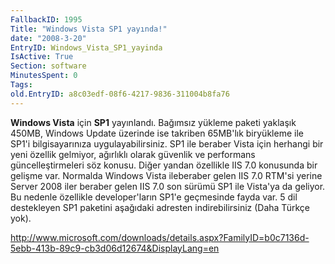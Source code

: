 ```yaml
---
FallbackID: 1995
Title: "Windows Vista SP1 yayında!"
date: "2008-3-20"
EntryID: Windows_Vista_SP1_yayinda
IsActive: True
Section: software
MinutesSpent: 0
Tags: 
old.EntryID: a8c03edf-08f6-4217-9836-311004b8fa76
---
```

**Windows Vista** için **SP1** yayınlandı. Bağımsız yükleme paketi
yaklaşık 450MB, Windows Update üzerinde ise takriben 65MB'lık biryükleme
ile SP1'i bilgisayarınıza uygulayabilirsiniz. SP1 ile beraber Vista için
herhangi bir yeni özellik gelmiyor, ağırlıklı olarak güvenlik ve
performans güncelleştirmeleri söz konusu. Diğer yandan özellikle IIS 7.0
konusunda bir gelişme var. Normalda Windows Vista ileberaber gelen IIS
7.0 RTM'si yerine Server 2008 iler beraber gelen IIS 7.0 son sürümü SP1
ile Vista'ya da geliyor. Bu nedenle özellikle developer'ların SP1'e
geçmesinde fayda var. 5 dil destekleyen SP1 paketini aşağıdaki adresten
indirebilirsiniz (Daha Türkçe yok).

<http://www.microsoft.com/downloads/details.aspx?FamilyID=b0c7136d-5ebb-413b-89c9-cb3d06d12674&DisplayLang=en>


